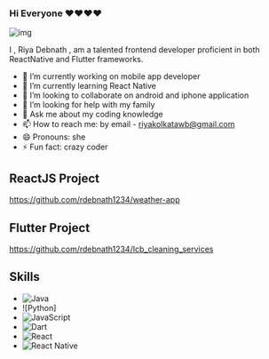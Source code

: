 ### Hi Everyone ❤❤❤❤ 
  ![img](https://github.com/rdebnath1234/rdebnath1234/assets/97083678/ab331f57-5a91-48d1-bd53-68b1f000c2c2)
  
  I , Riya Debnath , am a talented frontend developer proficient in both ReactNative and Flutter frameworks. 

- 🔭 I’m currently working on mobile app developer
- 🌱 I’m currently learning React Native
- 👯 I’m looking to collaborate on android and iphone application
- 🤔 I’m looking for help with my family
- 💬 Ask me about my coding knowledge
- 📫 How to reach me: by email - riyakolkatawb@gmail.com
- 😄 Pronouns: she
- ⚡ Fun fact: crazy coder

## ReactJS Project
https://github.com/rdebnath1234/weather-app
## Flutter Project
https://github.com/rdebnath1234/Icb_cleaning_services
## Skills

- ![Java](https://img.shields.io/badge/Java-007396?style=for-the-badge&logo=java&logoColor=white)
- ![Python]
- ![JavaScript](https://img.shields.io/badge/JavaScript-F7DF1E?style=for-the-badge&logo=javascript&logoColor=black)
- ![Dart](https://img.shields.io/badge/Dart-0175C2?style=for-the-badge&logo=dart&logoColor=white)
- ![React](https://img.shields.io/badge/React-61DAFB?style=for-the-badge&logo=react&logoColor=white)
- ![React Native](https://img.shields.io/badge/React_Native-61DAFB?style=for-the-badge&logo=react&logoColor=white)


